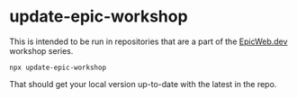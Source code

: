 # update-epic-workshop

This is intended to be run in repositories that are a part of the
[EpicWeb.dev](https://www.epicweb.dev) workshop series.

```
npx update-epic-workshop
```

That should get your local version up-to-date with the latest in the repo.
